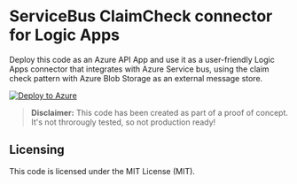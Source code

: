 # ServiceBus ClaimCheck connector for Logic Apps #
Deploy this code as an Azure API App and use it as a user-friendly Logic Apps connector that integrates with Azure Service bus, using the claim check pattern with Azure Blob Storage as an external message store.

[![Deploy to Azure](http://azuredeploy.net/deploybutton.png)](https://azuredeploy.net/)

>**Disclaimer:** This code has been created as part of a proof of concept.  It's not throrougly tested, so not production ready!

## Licensing ##
This code is licensed under the MIT License (MIT).